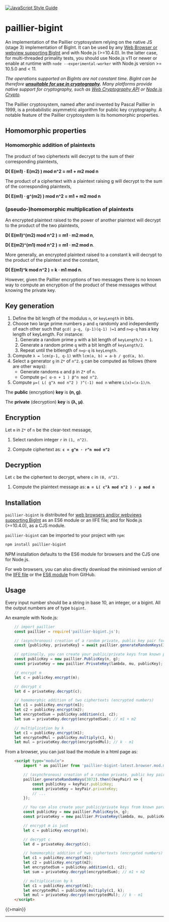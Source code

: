 [![JavaScript Style Guide](https://cdn.rawgit.com/standard/standard/master/badge.svg)](https://github.com/standard/standard)

# paillier-bigint

An implementation of the Paillier cryptosystem relying on the native JS (stage 3) implementation of BigInt. It can be used by any [Web Browser or webview supporting BigInt](https://developer.mozilla.org/en-US/docs/Web/JavaScript/Reference/Global_Objects/BigInt#Browser_compatibility) and with Node.js (>=10.4.0). In the latter case, for multi-threaded primality tests, you should use Node.js v11 or newer or enable at runtime with `node --experimental-worker` with Node.js version >= 10.5.0 and < 11.

_The operations supported on BigInts are not constant time. BigInt can be therefore **[unsuitable for use in cryptography](https://www.chosenplaintext.ca/articles/beginners-guide-constant-time-cryptography.html).** Many platforms provide native support for cryptography, such as [Web Cryptography API](https://w3c.github.io/webcrypto/) or [Node.js Crypto](https://nodejs.org/dist/latest/docs/api/crypto.html)._

The Paillier cryptosystem, named after and invented by Pascal Paillier in 1999, is a probabilistic asymmetric algorithm
for public key cryptography. A notable feature of the Paillier cryptosystem is its homomorphic properties.

## Homomorphic properties

### Homomorphic addition of plaintexts

The product of two ciphertexts will decrypt to the sum of their corresponding plaintexts,

**D( E(m1) · E(m2) ) mod n^2 = m1 + m2 mod n**

The product of a ciphertext with a plaintext raising g will decrypt to the sum of the corresponding plaintexts,

**D( E(m1) · g^(m2) ) mod n^2 = m1 + m2 mod n**

### (pseudo-)homomorphic multiplication of plaintexts

An encrypted plaintext raised to the power of another plaintext will decrypt to the product of the two plaintexts,

**D( E(m1)^(m2) mod n^2 ) = m1 · m2 mod n**,

**D( E(m2)^(m1) mod n^2 ) = m1 · m2 mod n**.

More generally, an encrypted plaintext raised to a constant k will decrypt to the product of the plaintext and the
constant,

**D( E(m1)^k mod n^2 ) = k · m1 mod n**.

However, given the Paillier encryptions of two messages there is no known way to compute an encryption of the product of
these messages without knowing the private key.

## Key generation

1. Define the bit length of the modulus `n`, or `keyLength` in bits.
2. Choose two large prime numbers `p` and `q` randomly and independently of each other such that `gcd( p·q, (p-1)(q-1) )=1` and `n=p·q` has a key length of keyLength. For instance:
   1. Generate a random prime `p` with a bit length of `keyLength/2 + 1`.
   2. Generate a random prime `q` with a bit length of `keyLength/2`.
   3. Repeat until the bitlength of `n=p·q` is `keyLength`.
3. Compute `λ = lcm(p-1, q-1)` with `lcm(a, b) = a·b / gcd(a, b)`.
4. Select a generator `g` in `Z*` of `n^2`. `g` can be computed as follows (there are other ways):
   * Generate randoms `α` and `β` in `Z*` of `n`. 
   * Compute `g=( α·n + 1 ) β^n mod n^2`.
5. Compute `μ=( L( g^λ mod n^2 ) )^(-1) mod n` where `L(x)=(x-1)/n`.
   
The **public** (encryption) **key** is **(n, g)**.

The **private** (decryption) **key** is **(λ, μ)**. 
  
## Encryption
Let `m` in `Z*` of `n` be the clear-text message,

1. Select random integer `r` in `(1, n^2)`.

2. Compute ciphertext as: **`c = g^m · r^n mod n^2`**

## Decryption
Let `c` be the ciphertext to decrypt, where `c` in `(0, n^2)`.

1. Compute the plaintext message as: **`m = L( c^λ mod n^2 ) · μ mod n`**

## Installation
`paillier-bigint` is distributed for [web browsers and/or webviews supporting BigInt](https://developer.mozilla.org/en-US/docs/Web/JavaScript/Reference/Global_Objects/BigInt#Browser_compatibility) as an ES6 module or an IIFE file; and for Node.js (>=10.4.0), as a CJS module.

`paillier-bigint` can be imported to your project with `npm`:
```bash
npm install paillier-bigint
```

NPM installation defaults to the ES6 module for browsers and the CJS one for Node.js.

For web browsers, you can also directly download the minimised version of the [IIFE file](https://aw.githubusercontent.com/juanelas/paillier-bigint/master/dist/paillier-bigint-latest.browser.min.js) or the [ES6 module](https://raw.githubusercontent.com/juanelas/paillier-bigint/master/dist/paillier-bigint-latest.browser.mod.min.js) from GitHub.

## Usage
Every input number should be a string in base 10, an integer, or a bigint. All the output numbers are of type `bigint`.

An example with Node.js:
```javascript
    // import paillier
    const paillier = require('paillier-bigint.js');

    // (asynchronous) creation of a random private, public key pair for the Paillier cryptosystem
    const {publicKey, privateKey} = await paillier.generateRandomKeys(3072);

    // optionally, you can create your public/private keys from known parameters
    const publicKey = new paillier.PublicKey(n, g);
    const privateKey = new paillier.PrivateKey(lambda, mu, publicKey);

    // encrypt m
    let c = publicKey.encrypt(m);

    // decrypt c
    let d = privateKey.decrypt(c);

    // homomorphic addition of two ciphertexts (encrypted numbers)
    let c1 = publicKey.encrypt(m1);
    let c2 = publicKey.encrypt(m2);
    let encryptedSum = publicKey.addition(c1, c2);
    let sum = privateKey.decrypt(encryptedSum); // m1 + m2

    // multiplication by k
    let c1 = publicKey.encrypt(m1);
    let encryptedMul = publicKey.multiply(c1, k);
    let mul = privateKey.decrypt(encryptedMul); // k · m1
```

From a browser, you can just load the module in a html page as:
```html
    <script type="module">
        import * as paillier from 'paillier-bigint-latest.browser.mod.min.js';

        // (asynchronous) creation of a random private, public key pair for the Paillier cryptosystem
        paillier.generateRandomKeys(3072).then((keyPair) => {
            const publicKey = keyPair.publicKey;
            const privateKey = keyPair.privateKey;
            // ...
        });

        // You can also create your public/private keys from known parameters
        const publicKey = new paillier.PublicKey(n, g);
        const privateKey = new paillier.PrivateKey(lambda, mu, publicKey);

        // encrypt m is just
        let c = publicKey.encrypt(m);

        // decrypt c
        let d = privateKey.decrypt(c);

        // homomorphic addition of two ciphertexts (encrypted numbers)
        let c1 = publicKey.encrypt(m1);
        let c2 = publicKey.encrypt(m2);
        let encryptedSum = publicKey.addition(c1, c2);
        let sum = privateKey.decrypt(encryptedSum); // m1 + m2

        // multiplication by k
        let c1 = publicKey.encrypt(m1);
        let encryptedMul = publicKey.multiply(c1, k);
        let mul = privateKey.decrypt(encryptedMul); // k · m1
    </script>
```

{{>main}}

* * *